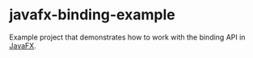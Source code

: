 javafx-binding-example
======================

Example project that demonstrates how to work with the binding API in [JavaFX](https://openjfx.io/).
